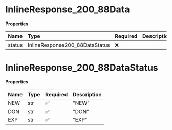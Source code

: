 # InlineResponse_200_88Data

**Properties**

| Name   | Type                           | Required | Description |
| :----- | :----------------------------- | :------- | :---------- |
| status | InlineResponse200_88DataStatus | ❌       |             |

# InlineResponse_200_88DataStatus

**Properties**

| Name | Type | Required | Description |
| :--- | :--- | :------- | :---------- |
| NEW  | str  | ✅       | "NEW"       |
| DON  | str  | ✅       | "DON"       |
| EXP  | str  | ✅       | "EXP"       |
